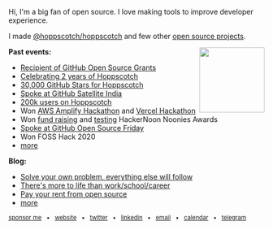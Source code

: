 Hi, I'm a big fan of open source. I love making tools to improve developer experience.

I made [@hoppscotch/hoppscotch](https://github.com/hoppscotch/hoppscotch) and few other [open source projects](https://liyasthomas.com/works).

<img align="right" height="128" width="128" src="https://github.githubassets.com/images/mona-loading-dark.gif" />

**Past events:**

- [Recipient of GitHub Open Source Grants](https://github.blog/2021-09-12-recipients-open-source-grants-github-sponsors-india)
- [Celebrating 2 years of Hoppscotch](https://dev.to/hoppscotch/introducing-hoppscotch-2-0-a-fresh-new-perspective-1j44)
- [30,000 GitHub Stars for Hoppscotch](https://twitter.com/liyasthomas/status/1417870384284590084)
- [Spoke at GitHub Satellite India](https://githubsatellite.com/sessions/journey-of-a-project-made-in-india-hoppscotch/)
- [200k users on Hoppscotch](https://twitter.com/liyasthomas/status/1375832216689729544)
- Won [AWS Amplify Hackathon](https://liyasthomas.hashnode.dev/savvy-build-better-products-with-customer-feedback) and [Vercel Hackathon](https://liyasthomas.hashnode.dev/ebb-feel-life-again-from-a-new-perspective)
- Won [fund raising](https://noonies.tech/award/hacker-noon-contributor-of-the-year-fundraising) and [testing](https://noonies.tech/award/hacker-noon-contributor-of-the-year-testing) HackerNoon Noonies Awards
- [Spoke at GitHub Open Source Friday](https://dev.to/github/to-be-successful-as-a-developer-you-need-be-consistent-30ob)
- Won FOSS Hack 2020
- [more](https://liyasthomas.com/timeline)

**Blog:**

- [Solve your own problem, everything else will follow](https://liyasthomas.com/blog/solve-your-own-problem)
- [There's more to life than work/school/career](https://liyasthomas.com/blog/more-to-life)
- [Pay your rent from open source](https://liyasthomas.com/blog/pay-your-rent-from-open-source)
- [more](https://dev.to/liyasthomas)

<sub>[sponsor me](https://github.com/sponsors/liyasthomas) &nbsp; • &nbsp; [website](https://liyasthomas.com/) &nbsp; • &nbsp; [twitter](https://twitter.com/liyasthomas) &nbsp; • &nbsp; [linkedin](https://www.linkedin.com/in/liyasthomas/) &nbsp; • &nbsp; [email](mailto:hi@liyasthomas.com) &nbsp; • &nbsp; [calendar](https://calendly.com/liyasthomas/30m) &nbsp; • &nbsp; [telegram](https://t.me/liyasthomas)</sub>
